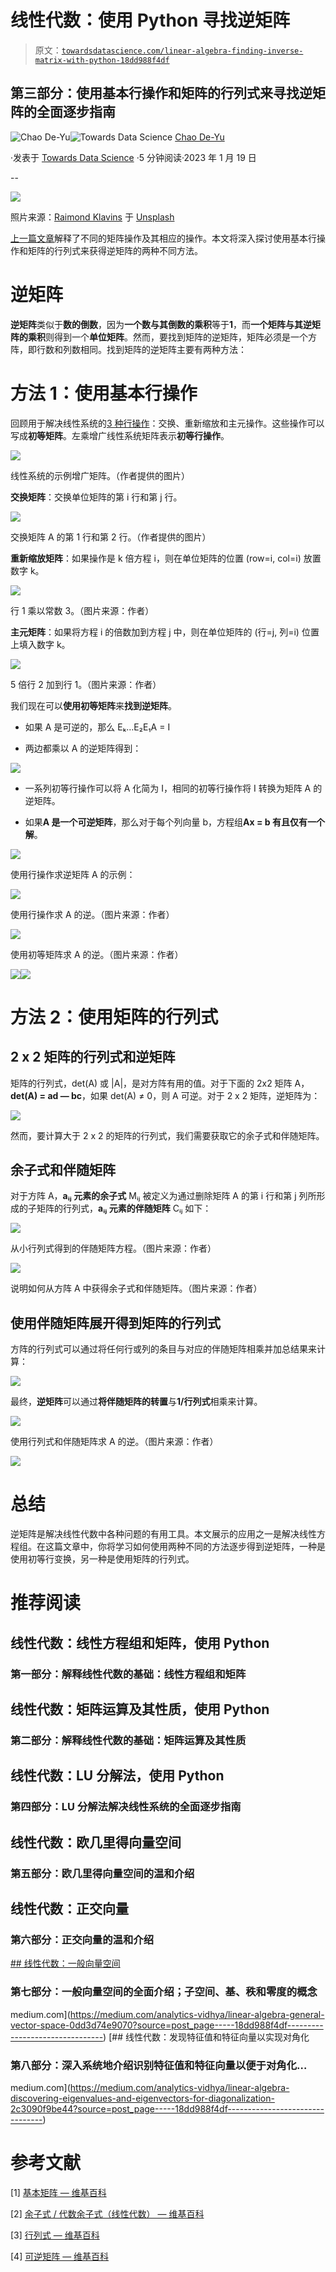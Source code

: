 # 线性代数：使用 Python 寻找逆矩阵

> 原文：[`towardsdatascience.com/linear-algebra-finding-inverse-matrix-with-python-18dd988f4df`](https://towardsdatascience.com/linear-algebra-finding-inverse-matrix-with-python-18dd988f4df)

## 第三部分：使用基本行操作和矩阵的行列式来寻找逆矩阵的全面逐步指南

[](https://chaodeyu.medium.com/?source=post_page-----18dd988f4df--------------------------------)![Chao De-Yu](https://chaodeyu.medium.com/?source=post_page-----18dd988f4df--------------------------------)[](https://towardsdatascience.com/?source=post_page-----18dd988f4df--------------------------------)![Towards Data Science](https://towardsdatascience.com/?source=post_page-----18dd988f4df--------------------------------) [Chao De-Yu](https://chaodeyu.medium.com/?source=post_page-----18dd988f4df--------------------------------)

·发表于 [Towards Data Science](https://towardsdatascience.com/?source=post_page-----18dd988f4df--------------------------------) ·5 分钟阅读·2023 年 1 月 19 日

--

![](img/bdc89b0ab6a2f627646ef764c26d4202.png)

照片来源：[Raimond Klavins](https://unsplash.com/@raimondklavins) 于 [Unsplash](https://unsplash.com)

[上一篇文章](https://medium.com/towards-data-science/linear-algebra-matrix-operations-and-their-properties-with-python-a0885a159be1)解释了不同的矩阵操作及其相应的操作。本文将深入探讨使用基本行操作和矩阵的行列式来获得逆矩阵的两种不同方法。

# 逆矩阵

**逆矩阵**类似于**数的倒数**，因为**一个数与其倒数的乘积**等于**1**，而**一个矩阵与其逆矩阵的乘积**则得到一个**单位矩阵**。然而，要找到矩阵的逆矩阵，矩阵必须是一个方阵，即行数和列数相同。找到矩阵的逆矩阵主要有两种方法：

# 方法 1：使用基本行操作

回顾用于解决线性系统的[3 种行操作](https://medium.com/towards-data-science/linear-algebra-systems-of-linear-equations-and-matrices-with-python-d3e0fcb29e85)：交换、重新缩放和主元操作。这些操作可以写成**初等矩阵**。左乘增广线性系统矩阵表示**初等行操作**。

![](img/852f10e25bbac657846c521883efaece.png)

线性系统的示例增广矩阵。（作者提供的图片）

**交换矩阵**：交换单位矩阵的第 i 行和第 j 行。

![](img/2b4d4deff9a3fe9a7c5dcc7b70f12737.png)

交换矩阵 A 的第 1 行和第 2 行。（作者提供的图片）

**重新缩放矩阵**：如果操作是 k 倍方程 i，则在单位矩阵的位置 (row=i, col=i) 放置数字 k。

![](img/739ff5bf9f22914006398fbbd10f22fd.png)

行 1 乘以常数 3。（图片来源：作者）

**主元矩阵**：如果将方程 i 的倍数加到方程 j 中，则在单位矩阵的 (行=j, 列=i) 位置上填入数字 k。

![](img/081dd7b28a9212bc0ed6b0fca413ded9.png)

5 倍行 2 加到行 1。（图片来源：作者）

我们现在可以**使用初等矩阵**来**找到逆矩阵**。

+   如果 A 是可逆的，那么 Eₖ…E₂E₁A = I

+   两边都乘以 A 的逆矩阵得到：

![](img/88cb37392527a16522bc8044b11b4dce.png)

+   一系列初等行操作可以将 A 化简为 I，相同的初等行操作将 I 转换为矩阵 A 的逆矩阵。

+   如果**A 是一个可逆矩阵**，那么对于每个列向量 b，方程组**Ax = b 有且仅有一个解**。

![](img/cfb9e2d438403ac52f5ee3d98addee6f.png)

使用行操作求逆矩阵 A 的示例：

![](img/5bbcfaca4fa007075fc860bd5d7ab984.png)

使用行操作求 A 的逆。（图片来源：作者）

![](img/7f58d963211fdf8890da4639d439f301.png)

使用初等矩阵求 A 的逆。（图片来源：作者）

![](img/1bdfa16b077c07b8dc09a942071b36cb.png)![](img/0d3aa143f15c9e8adf53dbca477e7734.png)

# 方法 2：使用矩阵的行列式

## 2 x 2 矩阵的行列式和逆矩阵

矩阵的行列式，det(A) 或 |A|，是对方阵有用的值。对于下面的 2x2 矩阵 A，**det(A) = ad — bc**，如果 det(A) ≠ 0，则 A 可逆。对于 2 x 2 矩阵，逆矩阵为：

![](img/1c6589ccbcb327443dffe2c8a5ddd45e.png)

然而，要计算大于 2 x 2 的矩阵的行列式，我们需要获取它的余子式和伴随矩阵。

## 余子式和伴随矩阵

对于方阵 A，**aᵢⱼ 元素的余子式** Mᵢⱼ 被定义为通过删除矩阵 A 的第 i 行和第 j 列所形成的子矩阵的行列式，**aᵢⱼ 元素的伴随矩阵** Cᵢⱼ 如下：

![](img/4df85a73fae6b58047ba61350b290d1f.png)

从小行列式得到的伴随矩阵方程。（图片来源：作者）

![](img/61d2593f03378a916ca636da3108bf60.png)

说明如何从方阵 A 中获得余子式和伴随矩阵。（图片来源：作者）

## 使用伴随矩阵展开得到矩阵的行列式

方阵的行列式可以通过将任何行或列的条目与对应的伴随矩阵相乘并加总结果来计算：

![](img/5a8e9a37b3897dbeb9dc79809df8f32c.png)

最终，**逆矩阵**可以通过**将伴随矩阵的转置**与**1/行列式**相乘来计算。

![](img/c62573f7726a224a54b739bd2fb7c3d2.png)

使用行列式和伴随矩阵求 A 的逆。（图片来源：作者）

![](img/43cbe291e092ec3a5eec44bd84f922e7.png)

# 总结

逆矩阵是解决线性代数中各种问题的有用工具。本文展示的应用之一是解决线性方程组。在这篇文章中，你将学习如何使用两种不同的方法逐步得到逆矩阵，一种是使用初等行变换，另一种是使用矩阵的行列式。

# 推荐阅读

## 线性代数：线性方程组和矩阵，使用 Python

### 第一部分：解释线性代数的基础：线性方程组和矩阵

## 线性代数：矩阵运算及其性质，使用 Python

### 第二部分：解释线性代数的基础：矩阵运算及其性质

## 线性代数：LU 分解法，使用 Python

### 第四部分：LU 分解法解决线性系统的全面逐步指南

## 线性代数：欧几里得向量空间

### 第五部分：欧几里得向量空间的温和介绍

## 线性代数：正交向量

### 第六部分：正交向量的温和介绍

[## 线性代数：一般向量空间](https://medium.com/analytics-vidhya/linear-algebra-general-vector-space-0dd3d74e9070?source=post_page-----18dd988f4df--------------------------------)

### 第七部分：一般向量空间的全面介绍；子空间、基、秩和零度的概念

medium.com](https://medium.com/analytics-vidhya/linear-algebra-general-vector-space-0dd3d74e9070?source=post_page-----18dd988f4df--------------------------------) [](https://medium.com/analytics-vidhya/linear-algebra-discovering-eigenvalues-and-eigenvectors-for-diagonalization-2c3090f9be44?source=post_page-----18dd988f4df--------------------------------) [## 线性代数：发现特征值和特征向量以实现对角化

### 第八部分：深入系统地介绍识别特征值和特征向量以便于对角化…

medium.com](https://medium.com/analytics-vidhya/linear-algebra-discovering-eigenvalues-and-eigenvectors-for-diagonalization-2c3090f9be44?source=post_page-----18dd988f4df--------------------------------)

# 参考文献

[1] [基本矩阵 — 维基百科](https://en.wikipedia.org/wiki/Elementary_matrix)

[2] [余子式 / 代数余子式（线性代数） — 维基百科](https://en.wikipedia.org/wiki/Minor_(linear_algebra))

[3] [行列式 — 维基百科](https://en.wikipedia.org/wiki/Determinant)

[4] [可逆矩阵 — 维基百科](https://en.wikipedia.org/wiki/Invertible_matrix)
